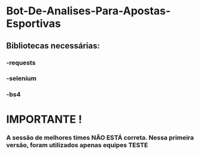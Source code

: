 ﻿# Bot-De-Analises-Para-Apostas-Esportivas

## Bibliotecas necessárias:

### -requests
### -selenium
### -bs4

# IMPORTANTE !
### A sessão de melhores times NÃO ESTÁ correta. Nessa primeira versão, foram utilizados apenas equipes TESTE
